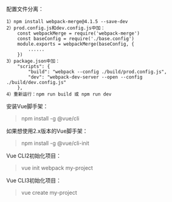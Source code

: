 配置文件分离：
```
1）npm install webpack-merge@4.1.5 --save-dev
2）prod.config.js和dev.config.js中加：
    const webpackMerge = require('webpack-merge')
    const baseConfig = require('./base.config')
    module.exports = webpackMerge(baseConfig, {
        ......
    })
3）package.json中加：
    "scripts": {
        "build": "webpack --config ./build/prod.config.js",
        "dev": "webpack-dev-server --open --config ./build/dev.config.js"
    },
4）重新运行：npm run build 或 npm run dev
```

安装Vue脚手架：
> npm install -g @vue/cli

如果想使用2.x版本的Vue脚手架：
> npm install -g @vue/cli-init

Vue CLI2初始化项目：
> vue init webpack my-project

Vue CLI3初始化项目：
> vue create my-project